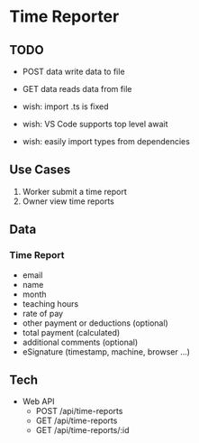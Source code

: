 # Time Reporter

## TODO
* POST data write data to file
* GET data reads data from file

* wish: import .ts is fixed
* wish: VS Code supports top level await
* wish: easily import types from dependencies


## Use Cases
1. Worker submit a time report
2. Owner view time reports

## Data

### Time Report
* email
* name
* month
* teaching hours
* rate of pay
* other payment or deductions (optional)
* total payment (calculated)
* additional comments (optional)
* eSignature (timestamp, machine, browser ...)

## Tech
* Web API
  * POST /api/time-reports
  * GET /api/time-reports
  * GET /api/time-reports/:id